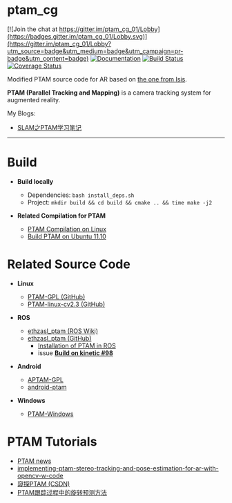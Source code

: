 # ptam_cg

[![Join the chat at https://gitter.im/ptam_cg_01/Lobby](https://badges.gitter.im/ptam_cg_01/Lobby.svg)](https://gitter.im/ptam_cg_01/Lobby?utm_source=badge&utm_medium=badge&utm_campaign=pr-badge&utm_content=badge) [![Documentation](https://codedocs.xyz/GaoHongchen/PTAM4AR.svg)](https://codedocs.xyz/GaoHongchen/PTAM4AR/) [![Build Status](https://travis-ci.org/cggos/ptam_cg.svg?branch=master)](https://travis-ci.org/cggos/ptam_cg) [![Coverage Status](https://coveralls.io/repos/github/cggos/ptam_cg/badge.svg?branch=master)](https://coveralls.io/github/cggos/ptam_cg?branch=master)

Modified PTAM source code for AR based on [the one from Isis](http://www.robots.ox.ac.uk/~gk/PTAM).

**PTAM (Parallel Tracking and Mapping)** is a camera tracking system for augmented reality.

My Blogs:
* [SLAM之PTAM学习笔记](https://blog.csdn.net/u011178262/article/details/79315782)

-----


# Build

* **Build locally**
  - Dependencies: `bash install_deps.sh`
  - Project: `mkdir build && cd build && cmake .. && time make -j2`

* **Related Compilation for PTAM**
  - [PTAM Compilation on Linux](http://hustcalm.me/blog/2013/09/27/ptam-compilation-on-linux-howto/)
  - [Build PTAM on Ubuntu 11.10](http://irawiki.disco.unimib.it/irawiki/index.php/PTAM)


# Related Source Code

* **Linux**
  - [PTAM-GPL (GitHub)](https://github.com/Oxford-PTAM/PTAM-GPL)
  - [PTAM-linux-cv2.3 (GitHub)](https://github.com/nttputus/PTAM-linux-cv2.3)

* **ROS**
  - [ethzasl_ptam (ROS Wiki)](http://wiki.ros.org/ptam)
  - [ethzasl_ptam (GitHub)](https://github.com/ethz-asl/ethzasl_ptam)
    - [Installation of PTAM in ROS](https://sites.google.com/site/zhilongliuwebsite/research/computer-vision-embedded-systems/ptam)
    - issue **[Build on kinetic #98](https://github.com/ethz-asl/ethzasl_ptam/pull/98/files)**

* **Android**
  - [APTAM-GPL](https://github.com/ICGJKU/APTAM-GPL)
  - [android-ptam](https://github.com/damienfir/android-ptam)

* **Windows**
  - [PTAM-Windows](https://github.com/LucRyan/PTAM-Windows)


# PTAM Tutorials

* [PTAM news](https://ewokrampage.wordpress.com/)
* [implementing-ptam-stereo-tracking-and-pose-estimation-for-ar-with-opencv-w-code](http://www.morethantechnical.com/2010/03/06/implementing-ptam-stereo-tracking-and-pose-estimation-for-ar-with-opencv-w-code/)
* [窥探PTAM (CSDN)](https://blog.csdn.net/ilotuo/article/category/6297333)
* [PTAM跟踪过程中的旋转预测方法](https://zhuanlan.zhihu.com/p/20302059)
